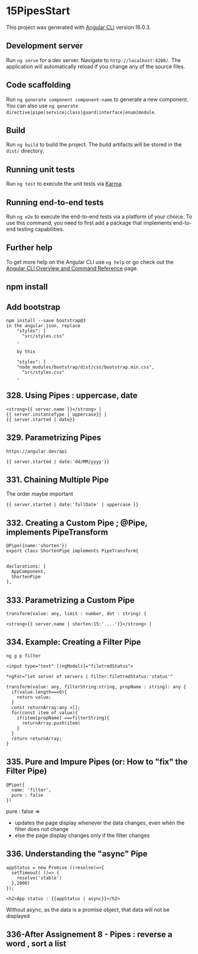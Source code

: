 # 15PipesStart

This project was generated with [Angular CLI](https://github.com/angular/angular-cli) version 16.0.3.

## Development server

Run `ng serve` for a dev server. Navigate to `http://localhost:4200/`. The application will automatically reload if you change any of the source files.

## Code scaffolding

Run `ng generate component component-name` to generate a new component. You can also use `ng generate directive|pipe|service|class|guard|interface|enum|module`.

## Build

Run `ng build` to build the project. The build artifacts will be stored in the `dist/` directory.

## Running unit tests

Run `ng test` to execute the unit tests via [Karma](https://karma-runner.github.io).

## Running end-to-end tests

Run `ng e2e` to execute the end-to-end tests via a platform of your choice. To use this command, you need to first add a package that implements end-to-end testing capabilities.

## Further help

To get more help on the Angular CLI use `ng help` or go check out the [Angular CLI Overview and Command Reference](https://angular.io/cli) page.

## npm install

## Add bootstrap

    npm install --save bootstrap@3	
    in the angular.json, replace 	
        "styles": [
          "src/styles.css"
        ,
        
        by this
        
        "styles": [
        "node_modules/bootstrap/dist/css/bootstrap.min.css",
          "src/styles.css"
        ,

## 328. Using Pipes : uppercase, date

    <strong>{{ server.name }}</strong> |
    {{ server.instanceType | uppercase}} | 
    {{ server.started | date}}

##  329. Parametrizing Pipes

    https://angular.dev/api

    {{ server.started | date:'dd/MM/yyyy'}} 

## 331. Chaining Multiple Pipe
The order maybe important

    {{ server.started | date:'fullDate' | uppercase }}

## 332. Creating a Custom Pipe ; @Pipe, implements PipeTransform

    @Pipe({name:'shorten'})
    export class ShortenPipe implements PipeTransform{


    declarations: [
      AppComponent,
      ShortenPipe
    ],

## 333. Parametrizing a Custom Pipe

    transform(value: any, limit : number, dot : string) {

    <strong>{{ server.name | shorten:15:' ...'}}</strong> |

## 334. Example: Creating a Filter Pipe

    ng g p filter

    <input type="text" [(ngModel)]="filetredStatus">

    *ngFor="let server of servers | filter:filetredStatus:'status'"

    transform(value: any, filterString:string, propName : string): any {
      if(value.length===0){
        return value;
      }
      const returnArray:any =[];
      for(const item of value){
        if(item[propName] ===filterString){
          returnArray.push(item)
        }
      }
      return returnArray;
    }

## 335. Pure and Impure Pipes (or: How to "fix" the Filter Pipe)

    @Pipe({
      name: 'filter',
      pure : false
    })

pure : false => 

  - updates the page display whenever the data changes, even when the filter does not change
  - else the page display changes only if the filter changes


 ## 336. Understanding the "async" Pipe

    appStatus = new Promise ((resolve)=>{
      setTimeout( ()=> {
        resolve('stable')
      },2000)
    });

    <h2>App status : {{appStatus | async}}</h2>

Without async, as the data is a promise object, that data will not be displayed

## 336-After Assignement 8 - Pipes : reverse a word , sort a list 

